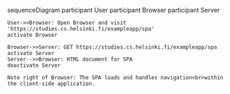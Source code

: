 sequenceDiagram
    participant User
    participant Browser
    participant Server

    User->>Browser: Open Browser and visit 'https://studies.cs.helsinki.fi/exampleapp/spa'
    activate Browser

    Browser->>Server: GET https://studies.cs.helsinki.fi/exampleapp/spa
    activate Server
    Server-->>Browser: HTML document for SPA
    deactivate Server

    Note right of Browser: The SPA loads and handles navigation<br>within the client-side application.
